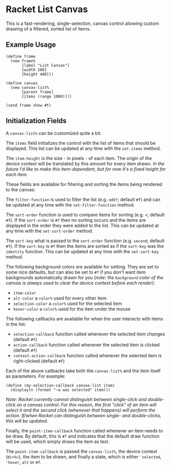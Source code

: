 # Racket List Canvas

This is a fast-rendering, single-selection, canvas control allowing
custom drawing of a filtered, sorted list of items.

## Example Usage

```racket
(define frame
  (new frame%
  	   [label "List Canvas"]
       [width 260]
       [height 400]))

(define canvas
  (new canvas-list%
       [parent frame]
       [items (range 1000)]))

(send frame show #t)
```

## Initialization Fields

A `canvas-list%` can be customized quite a bit.

The `items` field initializes the control with the list of items that should be displayed. This list can be updated at any time with the `set-items` method.

The `item-height` is the size - in pixels - of each item. The origin of the device context will be translated by this amount for every item drawn. _In the future I'd like to make this item-dependent, but for now it's a fixed height for each item._

These fields are available for filtering and sorting the items being rendered to the canvas:

The `filter-function` is used to filter the list (e.g. `odd?`; default `#f`) and can be updated at any time with the `set-filter-function` method.

The `sort-order` function is used to compare items for sorting (e.g. `<`; default `#f`). If the `sort-order` is `#f` then no sorting occurs and the items are displayed in the order they were added to the list. This can be updated at any time with the `set-sort-order` method.

The `sort-key` what is passed to the `sort-order` function (e.g. `second`; default `#f`). If the `sort-key` is `#f` then the items are sorted as if the `sort-key` was the `identity` function. This can be updated at any time with the `set-sort-key` method.

The following background colors are available for setting. They are set to some nice defaults, but can also be set to `#f` if you don't want item backgrounds automatically drawn for you (_note: the `background` color of the canvas is always used to clear the device context before each render_):

* `item-color`
* `alt-color` a `color%` used for every other item
* `selection-color` a `color%` used for the selected item
* `hover-color` a `color%` used for the item under the mouse

The following callbacks are available for when the user interacts with items in the list:

* `selection-callback` function called whenever the selected item changes (default `#f`)
* `action-callback` function called whenever the selected item is clicked (default `#f`)
* `context-action-callback` function called whenever the selected item is right-clicked (default `#f`)

Each of the above callbacks take both the `canvas-list%` and the item itself as parameters. For example:

```racket
(define (my-selection-callback canvas-list item)
  (displayln (format "~a was selected" item)))
```

_Note: Racket currently cannot distinguish between single-click and double-click on a canvas control. For this reason, the first "click" of an item will select it and the second click (whenever that happens) will perform the action. If/when Racket can distinguish between single- and double-clicks, this will be updated._

Finally, the `paint-item-callback` function called whenever an item needs to be draw. By default, this is `#f` and indicates that the default draw function will be used, which simply draws the item as text.

The `paint-item-callback` is passed the `canvas-list%`, the device context (`dc<%>`), the item to be drawn, and finally a state, which is either `'selected`, `'hover`, `alt` or `#f`.
